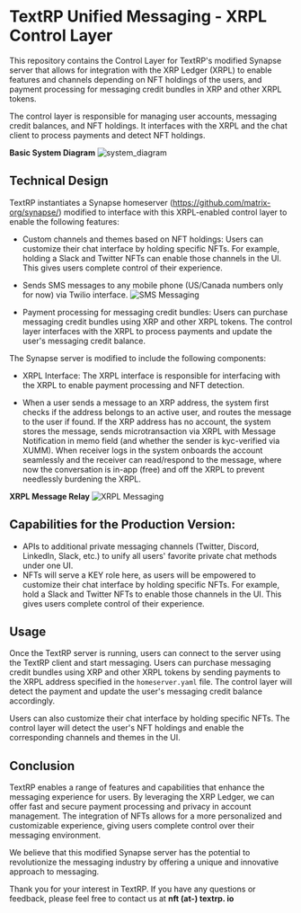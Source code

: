 # TextRP Unified Messaging - XRPL Control Layer

This repository contains the Control Layer for TextRP's modified Synapse server that allows for integration with the XRP Ledger (XRPL) to enable features and channels depending on NFT holdings of the users, and payment processing for messaging credit bundles in XRP and other XRPL tokens.

The control layer is responsible for managing user accounts, messaging credit balances, and NFT holdings. It interfaces with the XRPL and the chat client to process payments and detect NFT holdings.

**Basic System Diagram**
![system_diagram](https://iili.io/HhoOcVs.md.png)

## Technical Design

TextRP instantiates a Synapse homeserver (https://github.com/matrix-org/synapse/) modified to interface with this XRPL-enabled control layer to enable the following features:

- Custom channels and themes based on NFT holdings: Users can customize their chat interface by holding specific NFTs. For example, holding a Slack and Twitter NFTs can enable those channels in the UI. This gives users complete control of their experience.

- Sends SMS messages to any mobile phone (US/Canada numbers only for now) via Twilio interface.
![SMS Messaging](https://iili.io/HhoezXe.png)

- Payment processing for messaging credit bundles: Users can purchase messaging credit bundles using XRP and other XRPL tokens. The control layer interfaces with the XRPL to process payments and update the user's messaging credit balance.

The Synapse server is modified to include the following components:

- XRPL Interface: The XRPL interface is responsible for interfacing with the XRPL to enable payment processing and NFT detection.

- When a user sends a message to an XRP address, the system first checks if the address belongs to an active user, and routes the message to the user if found. If the XRP address has no account, the system stores the message, sends microtransaction via XRPL with Message Notification in memo field (and whether the sender is kyc-verified via XUMM). When receiver logs in the system onboards the account seamlessly and the receiver can read/respond to the message, where now the conversation is in-app (free) and off the XRPL to prevent needlessly burdening the XRPL.

**XRPL Message Relay**
![XRPL Messaging](https://iili.io/Hhoe6Yl.md.png)

## Capabilities for the Production Version:
- APIs to additional private messaging channels (Twitter, Discord, LinkedIn, Slack, etc.) to unify all users' favorite private chat methods under one UI.
- NFTs will serve a KEY role here, as users will be empowered to customize their chat interface by holding specific NFTs. For example, hold a Slack and Twitter NFTs to enable those channels in the UI. This gives users complete control of their experience.

## Usage

Once the TextRP server is running, users can connect to the server using the TextRP client and start messaging. Users can purchase messaging credit bundles using XRP and other XRPL tokens by sending payments to the XRPL address specified in the `homeserver.yaml` file. The control layer will detect the payment and update the user's messaging credit balance accordingly.

Users can also customize their chat interface by holding specific NFTs. The control layer will detect the user's NFT holdings and enable the corresponding channels and themes in the UI.

## Conclusion
TextRP enables a range of features and capabilities that enhance the messaging experience for users. By leveraging the XRP Ledger, we can offer fast and secure payment processing and privacy in account management. The integration of NFTs allows for a more personalized and customizable experience, giving users complete control over their messaging environment.

We believe that this modified Synapse server has the potential to revolutionize the messaging industry by offering a unique and innovative approach to messaging.

Thank you for your interest in TextRP. If you have any questions or feedback, please feel free to contact us at **nft (at-) textrp. io**
